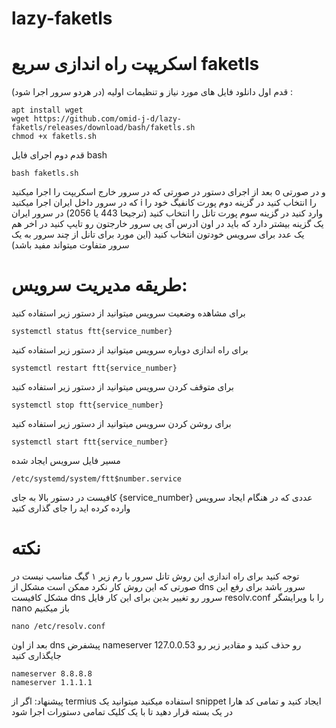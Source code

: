 # lazy-faketls

# اسکریپت راه اندازی سریع faketls

قدم اول
دانلود فایل های مورد نیاز و تنظیمات اولیه (در هردو سرور اجرا شود) :
```
apt install wget
wget https://github.com/omid-j-d/lazy-faketls/releases/download/bash/faketls.sh
chmod +x faketls.sh
```

قدم دوم
اجرای فایل bash
```
bash faketls.sh
```
بعد از اجرای دستور در صورتی که در سرور خارج اسکریپت را اجرا میکنید o و در صورتی که در سرور داخل ایران اجرا میکنید i را انتخاب کنید 
در گزینه دوم پورت کانفیگ خود را وارد کنید
در گزینه سوم پورت تانل را انتخاب کنید (ترجیحا 443 یا 2056)
در سرور ایران یک گزینه بیشتر دارد که باید در اون ادرس آی پی سرور خارجتون رو تایپ کنید
در اخر هم یک عدد برای سرویس خودتون انتخاب کنید (این مورد برای تانل از چند سرور به یک سرور متفاوت میتواند مفید باشد)


# طریقه مدیریت سرویس:

برای مشاهده وضعیت سرویس میتوانید از دستور زیر استفاده کنید
```
systemctl status ftt{service_number}
```

برای راه اندازی دوباره سرویس میتوانید از دستور زیر استفاده کنید
```
systemctl restart ftt{service_number}
```

برای متوقف کردن سرویس میتوانید از دستور زیر استفاده کنید
```
systemctl stop ftt{service_number}
```

برای روشن کردن سرویس میتوانید از دستور زیر استفاده کنید
```
systemctl start ftt{service_number}
```

مسیر فایل سرویس ایجاد شده
```
/etc/systemd/system/ftt$number.service
```

کافیست در دستور بالا به جای {service_number} عددی که در هنگام ایجاد سرویس وارده کرده اید را جای گذاری کنید 

# نکته
توجه کنید برای راه اندازی این روش تانل سرور با رم زیر ۱ گیگ مناسب نیست 
در صورتی که این روش کار نکرد ممکن است مشکل از dns سرور باشد برای رفع این مشکل کافیست dns سرور رو تغییر بدین برای این کار فایل resolv.conf را با ویرایشگر nano باز میکنیم 

``` nano /etc/resolv.conf ```

بعد از اون dns پیشفرض nameserver 127.0.0.53 رو حذف کنید و مقادیر زیر رو جایگذاری کنید

```
nameserver 8.8.8.8
nameserver 1.1.1.1
```

پیشنهاد: اگر از termius استفاده میکنید میتوانید یک snippet ایجاد کنید و تمامی کد هارا در یک بسته قرار دهید تا با یک کلیک تمامی دستورات اجرا شود
